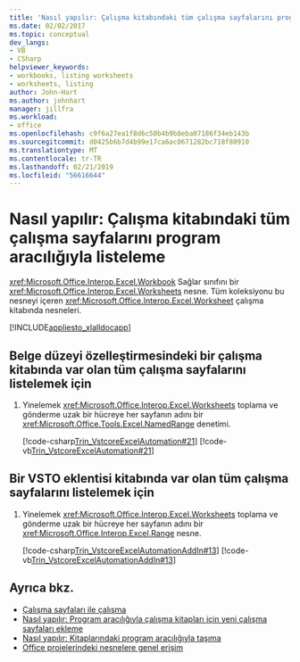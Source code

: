```yaml
---
title: 'Nasıl yapılır: Çalışma kitabındaki tüm çalışma sayfalarını program aracılığıyla listeleme'
ms.date: 02/02/2017
ms.topic: conceptual
dev_langs:
- VB
- CSharp
helpviewer_keywords:
- workbooks, listing worksheets
- worksheets, listing
author: John-Hart
ms.author: johnhart
manager: jillfra
ms.workload:
- office
ms.openlocfilehash: c9f6a27ea1f8d6c50b4b9b8eba07186f34eb143b
ms.sourcegitcommit: d0425b6b7d4b99e17ca6ac0671282bc718f80910
ms.translationtype: MT
ms.contentlocale: tr-TR
ms.lasthandoff: 02/21/2019
ms.locfileid: "56616644"
---
```

# <a name="how-to-programmatically-list-all-worksheets-in-a-workbook"></a>Nasıl yapılır: Çalışma kitabındaki tüm çalışma sayfalarını program aracılığıyla listeleme
  <xref:Microsoft.Office.Interop.Excel.Workbook> Sağlar sınıfını bir <xref:Microsoft.Office.Interop.Excel.Worksheets> nesne. Tüm koleksiyonu bu nesneyi içeren <xref:Microsoft.Office.Interop.Excel.Worksheet> çalışma kitabında nesneleri.

 [!INCLUDE[appliesto_xlalldocapp](../vsto/includes/appliesto-xlalldocapp-md.md)]

## <a name="to-list-all-existing-worksheets-in-a-workbook-in-a-document-level-customization"></a>Belge düzeyi özelleştirmesindeki bir çalışma kitabında var olan tüm çalışma sayfalarını listelemek için

1.  Yinelemek <xref:Microsoft.Office.Interop.Excel.Worksheets> toplama ve gönderme uzak bir hücreye her sayfanın adını bir <xref:Microsoft.Office.Tools.Excel.NamedRange> denetimi.

     [!code-csharp[Trin_VstcoreExcelAutomation#21](../vsto/codesnippet/CSharp/Trin_VstcoreExcelAutomationCS/Sheet1.cs#21)]
     [!code-vb[Trin_VstcoreExcelAutomation#21](../vsto/codesnippet/VisualBasic/Trin_VstcoreExcelAutomation/Sheet1.vb#21)]

## <a name="to-list-all-existing-worksheets-in-a-workbook-in-a-vsto-add-in"></a>Bir VSTO eklentisi kitabında var olan tüm çalışma sayfalarını listelemek için

1.  Yinelemek <xref:Microsoft.Office.Interop.Excel.Worksheets> toplama ve gönderme uzak bir hücreye her sayfanın adını bir <xref:Microsoft.Office.Interop.Excel.Range> nesne.

     [!code-csharp[Trin_VstcoreExcelAutomationAddIn#13](../vsto/codesnippet/CSharp/trin_vstcoreexcelautomationaddin/ThisAddIn.cs#13)]
     [!code-vb[Trin_VstcoreExcelAutomationAddIn#13](../vsto/codesnippet/VisualBasic/trin_vstcoreexcelautomationaddin/ThisAddIn.vb#13)]

## <a name="see-also"></a>Ayrıca bkz.
- [Çalışma sayfaları ile çalışma](../vsto/working-with-worksheets.md)
- [Nasıl yapılır: Program aracılığıyla çalışma kitapları için yeni çalışma sayfaları ekleme](../vsto/how-to-programmatically-add-new-worksheets-to-workbooks.md)
- [Nasıl yapılır: Kitaplarındaki program aracılığıyla taşıma](../vsto/how-to-programmatically-move-worksheets-within-workbooks.md)
- [Office projelerindeki nesnelere genel erişim](../vsto/global-access-to-objects-in-office-projects.md)

